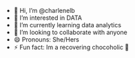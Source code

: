 - 👋 Hi, I’m @charlenelb
- 👀 I’m interested in DATA
- 🌱 I’m currently learning data analytics
- 💞️ I’m looking to collaborate with anyone
- 😄 Pronouns: She/Hers
- ⚡ Fun fact: Im a recovering chocoholic 🍫
